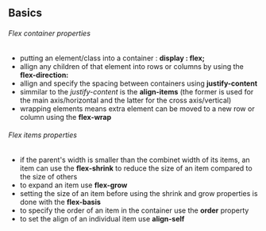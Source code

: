 ## Basics

###### Flex container properties
* putting an element/class into a container : **display : flex;** 
* allign any children of that element into rows or columns by using the **flex-direction:**
* allign and specify the spacing between containers using **justify-content**
* simmilar to the *justify-content* is the **align-items** (the former is used for the main axis/horizontal and the latter for the cross axis/vertical)
* wrapping elements means extra element can be moved to a new row or column using the **flex-wrap**

###### Flex items properties
* if the parent's width is smaller than the combinet width of its items, an item can use the **flex-shrink** to reduce the size of an item compared to the size of others
* to expand an item use **flex-grow**
* setting the size of an item before using the shrink and grow properties is done with the **flex-basis**
* to specify the order of an item in the container use the **order** property
* to set the align of an individual item use **align-self**